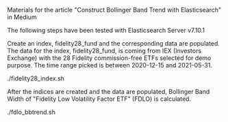 Materials for the article "Construct Bollinger Band Trend with Elasticsearch" in Medium

The following steps have been tested with Elasticsearch Server v7.10.1

Create an index, fidelity28_fund and the corresponding data are populated. The data for the index, fidelity28_fund, is coming from IEX (Investors Exchange) with the 28 Fidelity commission-free ETFs selected for demo purpose. The time range picked is between 2020-12-15 and 2021-05-31.

./fidelity28_index.sh

After the indices are created and the data are populated, Bollinger Band Width of "Fidelity Low Volatility Factor ETF" (FDLO) is calculated.

./fdlo_bbtrend.sh
